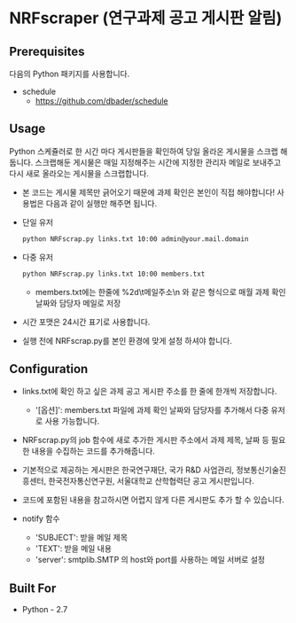 # NRFscraper (연구과제 공고 게시판 알림)

## Prerequisites
다음의 Python 패키지를 사용합니다.
- schedule
    - https://github.com/dbader/schedule

## Usage
Python 스케쥴러로 한 시간 마다 게시판들을 확인하여 당일 올라온 게시물을 스크랩 해둡니다.
스크랩해둔 게시물은 매일 지정해주는 시간에 지정한 관리자 메일로 보내주고 다시 새로 올라오는 게시물을 스크랩합니다.
- 본 코드는 게시물 제목만 긁어오기 때문에 과제 확인은 본인이 직접 해야합니다!
사용법은 다음과 같이 실행만 해주면 됩니다.

- 단일 유저
    ```sh
    python NRFscrap.py links.txt 10:00 admin@your.mail.domain
    ```
- 다중 유저
    ```sh
    python NRFscrap.py links.txt 10:00 members.txt
    ```
    - members.txt에는 한줄에 %2d\t메일주소\n 와 같은 형식으로 매월 과제 확인 날짜와 담당자 메일로 저장

- 시간 포맷은 24시간 표기로 사용합니다.
- 실행 전에 NRFscrap.py를 본인 환경에 맞게 설정 하셔야 합니다.

## Configuration 
- links.txt에 확인 하고 싶은 과제 공고 게시판 주소를 한 줄에 한개씩 저장합니다.
    - '[옵션]': members.txt 파일에 과제 확인 날짜와 담당자를 추가해서 다중 유저로 사용 가능합니다.
- NRFscrap.py의 job 함수에 새로 추가한 게시판 주소에서 과제 제목, 날짜 등 필요한 내용을 수집하는 코드를 추가해줍니다.
- 기본적으로 제공하는 게시판은 한국연구재단, 국가 R&D 사업관리, 정보통신기술진흥센터, 한국전자통신연구원, 서울대학교 산학협력단 공고 게시판입니다.
- 코드에 포함된 내용을 참고하시면 어렵지 않게 다른 게시판도 추가 할 수 있습니다.

- notify 함수
    - 'SUBJECT': 받을 메일 제목
    - 'TEXT': 받을 메일 내용
    - 'server': smtplib.SMTP 의 host와 port를 사용하는 메일 서버로 설정

## Built For
- Python - 2.7
  

